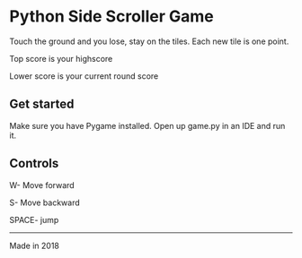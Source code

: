 # Python Side Scroller Game

Touch the ground and you lose, stay on the tiles.
Each new tile is one point.

Top score is your highscore

Lower score is your current round score

## Get started

Make sure you have Pygame installed. Open up game.py in an IDE and run it.

## Controls

W- Move forward

S- Move backward

SPACE- jump

---

Made in 2018
